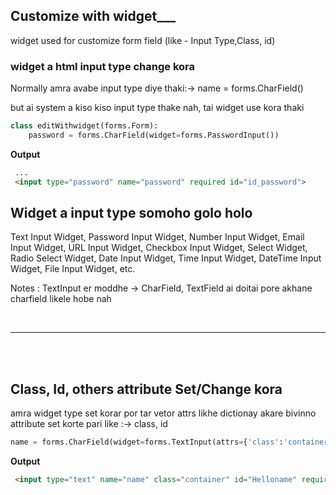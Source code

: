 ## **Customize with widget___**
widget used for customize  form field (like - Input Type,Class, id)

### **widget a html input type change kora**

Normally amra avabe input type diye thaki:-> name = forms.CharField()

but ai system a kiso kiso input type thake nah, tai widget use kora thaki
```python
class editWithwidget(forms.Form):
    password = forms.CharField(widget=forms.PasswordInput())
```

**Output**
```html
 ...
 <input type="password" name="password" required id="id_password">
```

Widget a input type somoho golo holo
-
Text Input Widget, Password Input Widget, Number Input Widget, Email Input Widget, URL Input Widget, Checkbox Input Widget, Select Widget, Radio Select Widget, Date Input Widget, Time Input Widget, DateTime Input Widget, File Input Widget, etc.

Notes : TextInput er moddhe -> CharField, TextField ai doitai pore akhane charfield likele hobe nah

<br>

---

<br>
<br>

## **Class, Id, others attribute Set/Change kora**
amra widget type set korar por tar vetor attrs likhe dictionay akare bivinno attribute set korte pari like :-> class, id

```python
name = forms.CharField(widget=forms.TextInput(attrs={'class':'container', 'id':'Helloname', 'placeholder': 'Enter Email'}))
```

**Output**

```html
 <input type="text" name="name" class="container" id="Helloname" required>
```
